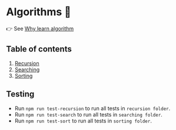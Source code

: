 # Algorithms 🐚

👉 See [Why learn algorithm](../README.md)

## Table of contents

1. [Recursion](./recursion/README.md)
2. [Searching](./searching/README.md)
3. [Sorting](./sorting/README.md)

## Testing

- Run `npm run test-recursion` to run all tests in `recursion folder`.
- Run `npm run test-search` to run all tests in `searching folder`.
- Run `npm run test-sort` to run all tests in `sorting folder`.
